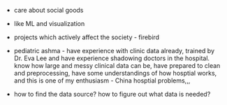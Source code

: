 * care about social goods
* like ML and visualization
* projects which actively affect the society - firebird
* pediatric ashma - have experience with clinic data already, trained by Dr. Eva Lee and have experience shadowing doctors in the hospital. know how large and messy clinical data can be, have prepared to clean and preprocessing, have some understandings of how hosptial works, and this is one of my enthusiasm - China hosptial problems,,,

* how to find the data source? how to figure out what data is needed?
